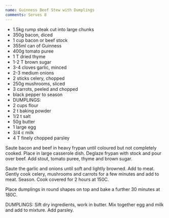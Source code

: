 ```yaml
---
name: Guinness Beef Stew with Dumplings
comments: Serves 8
---
```


* 1.5kg rump steak cut into large chunks
* 350g bacon, diced
* 1 cup bacon or beef stock
* 355ml can of Guinness
* 400g tomato puree
* 1 T dried thyme
* 1-2 T brown sugar
* 3-4 cloves garlic, minced
* 2-3 medium onions 
* 2 sticks celery, chopped
* 250g mushrooms, sliced
* 3 carrots, peeled and chopped
* black pepper to season
* DUMPLINGS:
* 2 cups flour
* 2 t baking powder
* 1/2 t salt
* 50g butter
* 1 large egg
* 3/4 c milk
* 4 T finely chopped parsley

Saute bacon and beef in heavy frypan until coloured but not completely cooked.  Place in large casserole dish.  Deglaze frypan with stock and pour over beef.  Add stout, tomato puree, thyme and brown sugar.

Saute the garlic and onions until soft and lightly browned.  Add to meat.  Gently cook celery, mushrooms and carrots for a few minutes and add to meat. Season.  Cook covered for 2 hours at 150C.

Place dumplings in round shapes on top and bake a further 30 minutes at 180C.

DUMPLINGS:
Sift dry ingredients, work in butter.  Mix together egg and milk and add to mixture.  Add parsley.  

